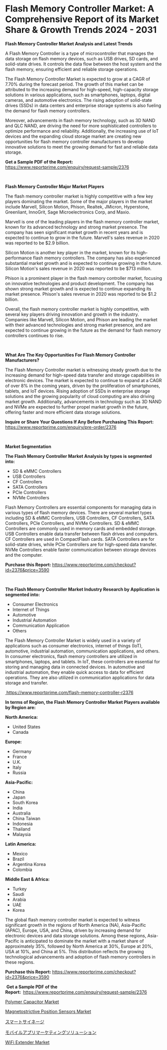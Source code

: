 <p><h1>Flash Memory Controller Market: A Comprehensive Report of its Market Share & Growth Trends 2024 - 2031</h1></p><p><strong>Flash Memory Controller Market Analysis and Latest Trends</strong></p>
<p><p>A Flash Memory Controller is a type of microcontroller that manages the data storage on flash memory devices, such as USB drives, SD cards, and solid-state drives. It controls the data flow between the host system and the flash memory, ensuring efficient and reliable storage operations.</p><p>The Flash Memory Controller Market is expected to grow at a CAGR of 7.70% during the forecast period. The growth of this market can be attributed to the increasing demand for high-speed, high-capacity storage solutions in various applications, such as smartphones, laptops, digital cameras, and automotive electronics. The rising adoption of solid-state drives (SSDs) in data centers and enterprise storage systems is also fueling the demand for flash memory controllers.</p><p>Moreover, advancements in flash memory technology, such as 3D NAND and QLC NAND, are driving the need for more sophisticated controllers to optimize performance and reliability. Additionally, the increasing use of IoT devices and the expanding cloud storage market are creating new opportunities for flash memory controller manufacturers to develop innovative solutions to meet the growing demand for fast and reliable data storage.</p></p>
<p><strong>Get a Sample PDF of the Report:&nbsp;</strong> <a href="https://www.reportprime.com/enquiry/request-sample/2376">https://www.reportprime.com/enquiry/request-sample/2376</a></p>
<p>&nbsp;</p>
<p><strong>Flash Memory Controller Major Market Players</strong></p>
<p><p>The flash memory controller market is highly competitive with a few key players dominating the market. Some of the major players in the market include Marvell, Silicon Motion, Phison, Realtek, JMicron, Hyperstone, Greenliant, InnoGrit, Sage Microelectronics Corp, and Maxio.</p><p>Marvell is one of the leading players in the flash memory controller market, known for its advanced technology and strong market presence. The company has seen significant market growth in recent years and is expected to continue to grow in the future. Marvell's sales revenue in 2020 was reported to be $2.9 billion.</p><p>Silicon Motion is another key player in the market, known for its high-performance flash memory controllers. The company has also experienced substantial market growth and is expected to continue growing in the future. Silicon Motion's sales revenue in 2020 was reported to be $713 million.</p><p>Phison is a prominent player in the flash memory controller market, focusing on innovative technologies and product development. The company has shown strong market growth and is expected to continue expanding its market presence. Phison's sales revenue in 2020 was reported to be $1.2 billion.</p><p>Overall, the flash memory controller market is highly competitive, with several key players driving innovation and growth in the industry. Companies like Marvell, Silicon Motion, and Phison are leading the market with their advanced technologies and strong market presence, and are expected to continue growing in the future as the demand for flash memory controllers continues to rise.</p></p>
<p>&nbsp;</p>
<p><strong>What Are The Key Opportunities For Flash Memory Controller Manufacturers?</strong></p>
<p><p>The Flash Memory Controller market is witnessing steady growth due to the increasing demand for high-speed data transfer and storage capabilities in electronic devices. The market is expected to continue to expand at a CAGR of over 8% in the coming years, driven by the proliferation of smartphones, tablets, and IoT devices. Rising adoption of SSDs in enterprise storage solutions and the growing popularity of cloud computing are also driving market growth. Additionally, advancements in technology such as 3D NAND and NVMe are expected to further propel market growth in the future, offering faster and more efficient data storage solutions.</p></p>
<p><strong>Inquire or Share Your Questions If Any Before Purchasing This Report:</strong> <a href="https://www.reportprime.com/enquiry/pre-order/2376">https://www.reportprime.com/enquiry/pre-order/2376</a></p>
<p>&nbsp;</p>
<p><strong>Market Segmentation</strong></p>
<p><strong>The Flash Memory Controller Market Analysis by types is segmented into:</strong></p>
<p><ul><li>SD & eMMC Controllers</li><li>USB Controllers</li><li>CF Controllers</li><li>SATA Controllers</li><li>PCIe Controllers</li><li>NVMe Controllers</li></ul></p>
<p><p>Flash Memory Controllers are essential components for managing data in various types of flash memory devices. There are several market types including SD & eMMC Controllers, USB Controllers, CF Controllers, SATA Controllers, PCIe Controllers, and NVMe Controllers. SD & eMMC Controllers are commonly used in memory cards and embedded storage. USB Controllers enable data transfer between flash drives and computers. CF Controllers are used in CompactFlash cards. SATA Controllers are for solid-state drives, while PCIe Controllers are for high-speed data transfer. NVMe Controllers enable faster communication between storage devices and the computer.</p></p>
<p><strong>Purchase this Report:&nbsp;</strong><a href="https://www.reportprime.com/checkout?id=2376&price=3590">https://www.reportprime.com/checkout?id=2376&price=3590</a></p>
<p>&nbsp;</p>
<p><strong>The Flash Memory Controller Market Industry Research by Application is segmented into:</strong></p>
<p><ul><li>Consumer Electronics</li><li>Internet of Things</li><li>Automotive</li><li>Industrial Automation</li><li>Communication Application</li><li>Others</li></ul></p>
<p><p>The Flash Memory Controller Market is widely used in a variety of applications such as consumer electronics, internet of things (IoT), automotive, industrial automation, communication applications, and others. In consumer electronics, flash memory controllers are utilized in smartphones, laptops, and tablets. In IoT, these controllers are essential for storing and managing data in connected devices. In automotive and industrial automation, they enable quick access to data for efficient operations. They are also utilized in communication applications for data storage and transfer.</p></p>
<p><a href="https://www.reportprime.com/flash-memory-controller-r2376">&nbsp;https://www.reportprime.com/flash-memory-controller-r2376</a></p>
<p><strong>In terms of Region, the Flash Memory Controller Market Players available by Region are:</strong></p>
<p>
    <p> <strong> North America: </strong>
        <ul>
            <li>United States</li>
            <li>Canada</li>
        </ul>
        </p> 
    <p> <strong> Europe: </strong>
        <ul>
            <li>Germany</li>
            <li>France</li>
            <li>U.K.</li>
            <li>Italy</li>
            <li>Russia</li>
        </ul>
        </p> 
    <p> <strong> Asia-Pacific: </strong>
        <ul>
            <li>China</li>
            <li>Japan</li>
            <li>South Korea</li>
            <li>India</li>
            <li>Australia</li>
            <li>China Taiwan</li>
            <li>Indonesia</li>
            <li>Thailand</li>
            <li>Malaysia</li>
        </ul>
        </p> 
    <p> <strong> Latin America: </strong>
        <ul>
            <li>Mexico</li>
            <li>Brazil</li>
            <li>Argentina Korea</li>
            <li>Colombia</li>
        </ul>
        </p> 
    <p> <strong> Middle East & Africa: </strong>
        <ul>
            <li>Turkey</li>
            <li>Saudi</li>
            <li>Arabia</li>
            <li>UAE</li>
            <li>Korea</li>
        </ul>
    </p>
    </p>
<p><p>The global flash memory controller market is expected to witness significant growth in the regions of North America (NA), Asia-Pacific (APAC), Europe, USA, and China, driven by increasing demand for electronic devices and data storage solutions. Among these regions, Asia-Pacific is anticipated to dominate the market with a market share of approximately 35%, followed by North America at 30%, Europe at 20%, USA at 10%, and China at 5%. This distribution reflects the growing technological advancements and adoption of flash memory controllers in these regions.</p></p>
<p><strong>Purchase this Report: </strong><a href="https://www.reportprime.com/checkout?id=2376&price=3590">https://www.reportprime.com/checkout?id=2376&price=3590</a></p>
<p>&nbsp;<strong>Get a Sample PDF of the Report:&nbsp;&nbsp;</strong><a href="https://www.reportprime.com/enquiry/request-sample/2376">https://www.reportprime.com/enquiry/request-sample/2376</a></p>
<p><strong></strong></p>
<p><p><a href="https://github.com/ruddyyedelwadw/Market-Research-Report-List-2/blob/main/polymer-capacitor-market.md">Polymer Capacitor Market</a></p><p><a href="https://github.com/lorenzaSchmeler/Market-Research-Report-List-1/blob/main/magnetostrictive-position-sensors-market.md">Magnetostrictive Position Sensors Market</a></p><p><a href="https://github.com/moulafa/Market-Research-Report-List-1/blob/main/758771876585.md">スマートサイネージ</a></p><p><a href="https://github.com/SimeonBode1/Market-Research-Report-List-1/blob/main/118757872237.md">モバイルアプリマーケティングソリューション</a></p><p><a href="https://issuu.com/reportprime-2/docs/wifi-extender-market-size-2030.pptx">WiFi Extender Market</a></p></p>